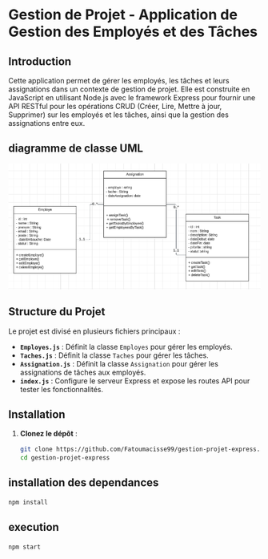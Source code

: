 # Gestion de Projet - Application de Gestion des Employés et des Tâches

## Introduction

Cette application permet de gérer les employés, les tâches et leurs assignations dans un contexte de gestion de projet. Elle est construite en JavaScript en utilisant Node.js avec le framework Express pour fournir une API RESTful pour les opérations CRUD (Créer, Lire, Mettre à jour, Supprimer) sur les employés et les tâches, ainsi que la gestion des assignations entre eux.

## diagramme de classe UML

![Diagramme de Classe](assets/images/diagramme_class.png)

## Structure du Projet

Le projet est divisé en plusieurs fichiers principaux :

- **`Employes.js`** : Définit la classe `Employes` pour gérer les employés.
- **`Taches.js`** : Définit la classe `Taches` pour gérer les tâches.
- **`Assignation.js`** : Définit la classe `Assignation` pour gérer les assignations de tâches aux employés.
- **`index.js`** : Configure le serveur Express et expose les routes API pour tester les fonctionnalités.

## Installation

1. **Clonez le dépôt** :
   ```bash
   git clone https://github.com/Fatoumacisse99/gestion-projet-express.git
   cd gestion-projet-express
   ```
## installation des dependances 
```bash
npm install
```
## execution
```bash
npm start